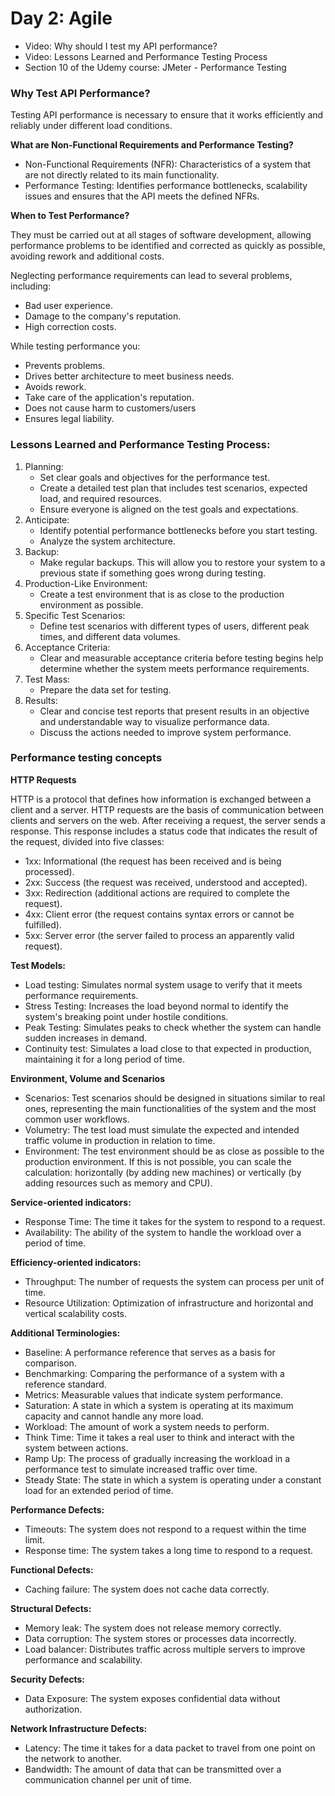 # Day 2: Agile

- Video: Why should I test my API performance?
- Video: Lessons Learned and Performance Testing Process
- Section 10 of the Udemy course: JMeter - Performance Testing

### **Why Test API Performance?**

Testing API performance is necessary to ensure that it works efficiently and reliably under different load conditions.

**What are Non-Functional Requirements and Performance Testing?**

- Non-Functional Requirements (NFR): Characteristics of a system that are not directly related to its main functionality.
- Performance Testing: Identifies performance bottlenecks, scalability issues and ensures that the API meets the defined NFRs.

**When to Test Performance?**

They must be carried out at all stages of software development, allowing performance problems to be identified and corrected as quickly as possible, avoiding rework and additional costs.

Neglecting performance requirements can lead to several problems, including:

- Bad user experience.
- Damage to the company's reputation.
- High correction costs.

While testing performance you:

- Prevents problems.
- Drives better architecture to meet business needs.
- Avoids rework.
- Take care of the application's reputation.
- Does not cause harm to customers/users
- Ensures legal liability.

### **Lessons Learned and Performance Testing Process:**

1. Planning:
    - Set clear goals and objectives for the performance test.
    - Create a detailed test plan that includes test scenarios, expected load, and required resources.
    - Ensure everyone is aligned on the test goals and expectations.
2. Anticipate:
    - Identify potential performance bottlenecks before you start testing.
    - Analyze the system architecture.
3. Backup:
    - Make regular backups. This will allow you to restore your system to a previous state if something goes wrong during testing.
4. Production-Like Environment:
    - Create a test environment that is as close to the production environment as possible.
5. Specific Test Scenarios:
    - Define test scenarios with different types of users, different peak times, and different data volumes.
6. Acceptance Criteria:
    - Clear and measurable acceptance criteria before testing begins help determine whether the system meets performance requirements.
7. Test Mass:
    - Prepare the data set for testing.
8. Results:
    - Clear and concise test reports that present results in an objective and understandable way to visualize performance data.
    - Discuss the actions needed to improve system performance.

### Performance testing concepts

**HTTP Requests**

HTTP is a protocol that defines how information is exchanged between a client and a server. HTTP requests are the basis of communication between clients and servers on the web. After receiving a request, the server sends a response. This response includes a status code that indicates the result of the request, divided into five classes:

- 1xx: Informational (the request has been received and is being processed).
- 2xx: Success (the request was received, understood and accepted).
- 3xx: Redirection (additional actions are required to complete the request).
- 4xx: Client error (the request contains syntax errors or cannot be fulfilled).
- 5xx: Server error (the server failed to process an apparently valid request).

**Test Models:**

- Load testing: Simulates normal system usage to verify that it meets performance requirements.
- Stress Testing: Increases the load beyond normal to identify the system's breaking point under hostile conditions.
- Peak Testing: Simulates peaks to check whether the system can handle sudden increases in demand.
- Continuity test: Simulates a load close to that expected in production, maintaining it for a long period of time.

**Environment, Volume and Scenarios**

- Scenarios: Test scenarios should be designed in situations similar to real ones, representing the main functionalities of the system and the most common user workflows.
- Volumetry: The test load must simulate the expected and intended traffic volume in production in relation to time.
- Environment: The test environment should be as close as possible to the production environment. If this is not possible, you can scale the calculation: horizontally (by adding new machines) or vertically (by adding resources such as memory and CPU).

**Service-oriented indicators:**

- Response Time: The time it takes for the system to respond to a request.
- Availability: The ability of the system to handle the workload over a period of time.

**Efficiency-oriented indicators:**

- Throughput: The number of requests the system can process per unit of time.
- Resource Utilization: Optimization of infrastructure and horizontal and vertical scalability costs.

**Additional Terminologies:**

- Baseline: A performance reference that serves as a basis for comparison.
- Benchmarking: Comparing the performance of a system with a reference standard.
- Metrics: Measurable values that indicate system performance.
- Saturation: A state in which a system is operating at its maximum capacity and cannot handle any more load.
- Workload: The amount of work a system needs to perform.
- Think Time: Time it takes a real user to think and interact with the system between actions.
- Ramp Up: The process of gradually increasing the workload in a performance test to simulate increased traffic over time.
- Steady State: The state in which a system is operating under a constant load for an extended period of time.

**Performance Defects:**

- Timeouts: The system does not respond to a request within the time limit.
- Response time: The system takes a long time to respond to a request.

**Functional Defects:**

- Caching failure: The system does not cache data correctly.

**Structural Defects:**

- Memory leak: The system does not release memory correctly.
- Data corruption: The system stores or processes data incorrectly.
- Load balancer: Distributes traffic across multiple servers to improve performance and scalability.

**Security Defects:**

- Data Exposure: The system exposes confidential data without authorization.

**Network Infrastructure Defects:**

- Latency: The time it takes for a data packet to travel from one point on the network to another.
- Bandwidth: The amount of data that can be transmitted over a communication channel per unit of time.
